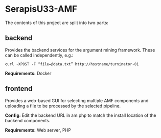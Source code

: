 # SerapisU33-AMF

The contents of this project are split into two parts:

## backend

Provides the backend services for the argument mining framework. These can be called independently, e.g.:

```
curl -XPOST -F “file=@data.txt” http://hostname/turninator-01
```

**Requirements:** Docker

## frontend

Provides a web-based GUI for selecting multiple AMF components and uploading a file to be processed by the selected pipeline.

**Config:** Edit the backend URL in am.php to match the install location of the backend components.

**Requirements:** Web server, PHP
